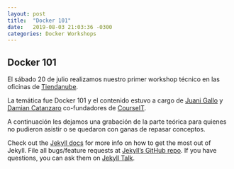 ```yaml
---
layout: post
title:  "Docker 101"
date:   2019-08-03 21:03:36 -0300
categories: Docker Workshops
---
```

## Docker 101

El sábado 20 de julio realizamos nuestro primer workshop técnico en las oficinas de [Tiendanube](https://www.tiendanube.com/).

La temática fue Docker 101 y el contenido estuvo a cargo de [Juani Gallo](https://www.linkedin.com/in/juangallo/) y [Damian Catanzaro](https://www.linkedin.com/in/damiancatanzaro/) co-fundadores de [CourseIT](https://courseit.com.ar).

A continuación les dejamos una grabación de la parte teórica para quienes no pudieron asistir o se quedaron con ganas de repasar conceptos.


Check out the [Jekyll docs][jekyll-docs] for more info on how to get the most out of Jekyll. File all bugs/feature requests at [Jekyll’s GitHub repo][jekyll-gh]. If you have questions, you can ask them on [Jekyll Talk][jekyll-talk].

[jekyll-docs]: https://jekyllrb.com/docs/home
[jekyll-gh]:   https://github.com/jekyll/jekyll
[jekyll-talk]: https://talk.jekyllrb.com/
